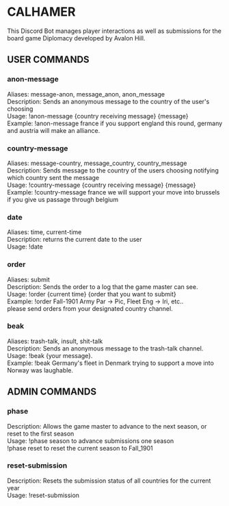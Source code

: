 # CALHAMER
This Discord Bot manages player interactions as well as submissions for the board game Diplomacy developed by Avalon Hill.

## USER COMMANDS

### anon-message

Aliases: message-anon, message_anon, anon_message\
Description: Sends an anonymous message to the country of the user's choosing\
Usage: !anon-message {country receiving message} {message}\
Example: !anon-message france if you support england this round, germany and austria will make an alliance.


### country-message

Aliases: message-country, message_country, country_message\
Description: Sends message to the country of the users choosing notifying which country sent the message\
Usage: !country-message {country receiving message} {message}\
Example: !country-message france we will support your move into brussels if you give us passage through belgium


### date

Aliases: time, current-time\
Description: returns the current date to the user\
Usage: !date


### order

Aliases: submit\
Description: Sends the order to a log that the game master can see.\
Usage: !order {current time} {order that you want to submit}\
Example: !order Fall-1901 Army Par -> Pic, Fleet Eng -> Iri, etc..\
please send orders from your designated country channel.

### beak

Aliases: trash-talk, insult, shit-talk\
Description: Sends an anonymous message to the trash-talk channel.\
Usage: !beak {your message}.\
Example: !beak Germany's fleet in Denmark trying to support a move into Norway was laughable.


## ADMIN COMMANDS

### phase

Description: Allows the game master to advance to the next season, or reset to the first season\
Usage: !phase  season to advance submissions one season\
       !phase reset to reset the current season to Fall_1901


### reset-submission

Description: Resets the submission status of all countries for the current year\
Usage: !reset-submission
